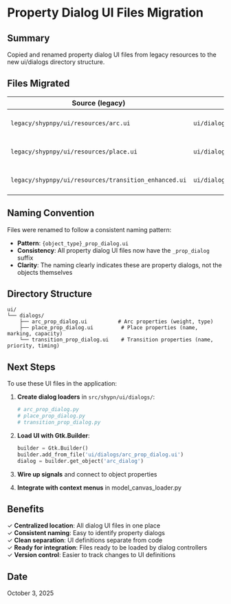 # Property Dialog UI Files Migration

## Summary
Copied and renamed property dialog UI files from legacy resources to the new ui/dialogs directory structure.

## Files Migrated

| Source (legacy) | Destination (new) | Size | Purpose |
|----------------|-------------------|------|---------|
| `legacy/shypnpy/ui/resources/arc.ui` | `ui/dialogs/arc_prop_dialog.ui` | 29 KB | Arc properties dialog |
| `legacy/shypnpy/ui/resources/place.ui` | `ui/dialogs/place_prop_dialog.ui` | 20 KB | Place properties dialog |
| `legacy/shypnpy/ui/resources/transition_enhanced.ui` | `ui/dialogs/transition_prop_dialog.ui` | 36 KB | Transition properties dialog |

## Naming Convention

Files were renamed to follow a consistent naming pattern:
- **Pattern**: `{object_type}_prop_dialog.ui`
- **Consistency**: All property dialog UI files now have the `_prop_dialog` suffix
- **Clarity**: The naming clearly indicates these are property dialogs, not the objects themselves

## Directory Structure

```
ui/
└── dialogs/
    ├── arc_prop_dialog.ui          # Arc properties (weight, type)
    ├── place_prop_dialog.ui         # Place properties (name, marking, capacity)
    └── transition_prop_dialog.ui    # Transition properties (name, priority, timing)
```

## Next Steps

To use these UI files in the application:

1. **Create dialog loaders** in `src/shypn/ui/dialogs/`:
   ```python
   # arc_prop_dialog.py
   # place_prop_dialog.py
   # transition_prop_dialog.py
   ```

2. **Load UI with Gtk.Builder**:
   ```python
   builder = Gtk.Builder()
   builder.add_from_file('ui/dialogs/arc_prop_dialog.ui')
   dialog = builder.get_object('arc_dialog')
   ```

3. **Wire up signals** and connect to object properties

4. **Integrate with context menus** in model_canvas_loader.py

## Benefits

✓ **Centralized location**: All dialog UI files in one place  
✓ **Consistent naming**: Easy to identify property dialogs  
✓ **Clean separation**: UI definitions separate from code  
✓ **Ready for integration**: Files ready to be loaded by dialog controllers  
✓ **Version control**: Easier to track changes to UI definitions

## Date
October 3, 2025
